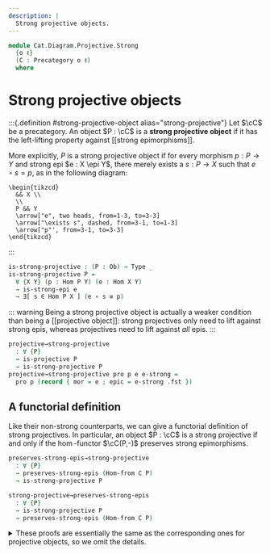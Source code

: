 ```yaml
---
description: |
  Strong projective objects.
---
```

<!--
```agda
open import Cat.Diagram.Coproduct.Copower
open import Cat.Diagram.Coproduct.Indexed
open import Cat.Functor.Morphism
open import Cat.Diagram.Zero
open import Cat.Functor.Hom
open import Cat.Prelude

open import Data.Set.Projective
open import Data.Set.Surjection
open import Data.Dec

import Cat.Diagram.Separator.Strong
import Cat.Diagram.Projective
import Cat.Morphism.Strong.Epi
import Cat.Reasoning
```
-->
```agda
module Cat.Diagram.Projective.Strong
  {o ℓ}
  (C : Precategory o ℓ)
  where
```

<!--
```agda
open Cat.Diagram.Projective C
open Cat.Morphism.Strong.Epi C
open Cat.Reasoning C
```
-->

# Strong projective objects

:::{.definition #strong-projective-object alias="strong-projective"}
Let $\cC$ be a precategory. An object $P : \cC$ is a
**strong projective object** if it has the left-lifting property against
[[strong epimorphisms]].

More explicitly, $P$ is a strong projective object if for every
morphism $p : P \to Y$ and strong epi $e : X \epi Y$, there merely exists
a $s : P \to X$ such that $e \circ s = p$, as in the following diagram:

~~~{.quiver}
\begin{tikzcd}
  && X \\
  \\
  P && Y
  \arrow["e", two heads, from=1-3, to=3-3]
  \arrow["\exists s", dashed, from=3-1, to=1-3]
  \arrow["p"', from=3-1, to=3-3]
\end{tikzcd}
~~~
:::

```agda
is-strong-projective : (P : Ob) → Type _
is-strong-projective P =
  ∀ {X Y} (p : Hom P Y) (e : Hom X Y)
  → is-strong-epi e
  → ∃[ s ∈ Hom P X ] (e ∘ s ≡ p)
```

::: warning
Being a strong projective object is actually a weaker condition than
being a [[projective object]]: strong projectives only need to lift
against strong epis, whereas projectives need to lift against *all* epis.
:::

```agda
projective→strong-projective
  : ∀ {P}
  → is-projective P
  → is-strong-projective P
projective→strong-projective pro p e e-strong =
  pro p (record { mor = e ; epic = e-strong .fst })
```

## A functorial definition

Like their non-strong counterparts, we can give a functorial definition of
strong projectives. In particular, an object $P : \cC$ is a strong projective
if and only if the $\hom$-functor $\cC(P,-)$ preserves strong epimorphisms.

```agda
preserves-strong-epis→strong-projective
  : ∀ {P}
  → preserves-strong-epis (Hom-from C P)
  → is-strong-projective P

strong-projective→preserves-strong-epis
  : ∀ {P}
  → is-strong-projective P
  → preserves-strong-epis (Hom-from C P)
```

<details>
<summary>These proofs are essentially the same as the corresponding
ones for projective objects, so we omit the details.
</summary>
```agda
preserves-strong-epis→strong-projective {P = P} hom-epi {X = X} {Y = Y} p e e-strong =
  epi→surjective (el! (Hom P X)) (el! (Hom P Y))
    (e ∘_)
    (λ {c} → hom-epi e-strong .fst {c = c})
    p

strong-projective→preserves-strong-epis {P = P} pro {X} {Y} {f = f} f-strong =
    surjective→strong-epi (el! (Hom P X)) (el! (Hom P Y)) (f ∘_) $ λ p →
    pro p f f-strong
```
</details>

## Closure of strong projectives

Like projective objects, strong projectives are closed under coproducts
indexed by [[set-projective]] types and retracts.

```agda
indexed-coproduct-strong-projective
  : ∀ {κ} {Idx : Type κ}
  → {P : Idx → Ob} {∐P : Ob} {ι : ∀ i → Hom (P i) ∐P}
  → is-set-projective Idx ℓ
  → (∀ i → is-strong-projective (P i))
  → is-indexed-coproduct C P ι
  → is-strong-projective ∐P

retract→strong-projective
  : ∀ {R P}
  → is-strong-projective P
  → (s : Hom R P)
  → has-retract s
  → is-strong-projective R
```

<details>
<summary>These proofs are more or less identical to the corresponding
ones for projective objects.
</summary>
```agda
indexed-coproduct-strong-projective {P = P} {ι = ι} Idx-pro P-pro coprod {X = X} {Y = Y} p e e-strong = do
  s ← Idx-pro
        (λ i → Σ[ sᵢ ∈ Hom (P i) X ] (e ∘ sᵢ ≡ p ∘ ι i)) (λ i → hlevel 2)
        (λ i → P-pro i (p ∘ ι i) e e-strong)
  pure (match (λ i → s i .fst) , unique₂ (λ i → pullr commute ∙ s i .snd))
  where open is-indexed-coproduct coprod

retract→strong-projective P-pro s r p e e-strong = do
  (t , t-factor) ← P-pro (p ∘ r .retract) e e-strong
  pure (t ∘ s , pulll t-factor ∙ cancelr (r .is-retract))
```
</details>

Moreover, if $\cC$ has a [[zero object]] and a strong projective
coproduct $\coprod_{I} P_i$ indexed by a [[discrete]] type, then
each component of the coproduct is a strong projective.

```agda
zero+indexed-coproduct-strong-projective→strong-projective
  : ∀ {κ} {Idx : Type κ} ⦃ Idx-Discrete : Discrete Idx ⦄
  → {P : Idx → Ob} {∐P : Ob} {ι : ∀ i → Hom (P i) ∐P}
  → Zero C
  → is-indexed-coproduct C P ι
  → is-strong-projective ∐P
  → ∀ i → is-strong-projective (P i)
```

<details>
<summary>Following the general theme, the proof is identical
to the non-strong case.
</summary>
```agda
zero+indexed-coproduct-strong-projective→strong-projective {ι = ι} z coprod ∐P-pro i =
  retract→strong-projective ∐P-pro (ι i) $
  zero→ι-has-retract C coprod z i
```
</details>

## Enough strong projectives

A category $\cC$ is said to have **enough strong projectives** if for
object $X : \cC$ there is some strong epi $P \epi X$ with $P$ strong projective.
We will refer to these projectives as **projective presentations**
of $X$.

Note that there are two variations on this condition: one where
there *merely* exists a strong projective presentation for every $X$, and
another where those presentations are provided as structure. We prefer
to work with the latter, as it tends to be less painful to work with.

```agda
record Strong-projectives : Type (o ⊔ ℓ) where
  field
    Pro : Ob → Ob
    present : ∀ {X} → Hom (Pro X) X
    present-strong-epi : ∀ {X} → is-strong-epi (present {X})
    projective : ∀ {X} → is-strong-projective (Pro X)
```

<!--
```agda
module _ (coprods : (Idx : Set ℓ) → has-coproducts-indexed-by C ∣ Idx ∣)
  where
  open Cat.Diagram.Separator.Strong C coprods
  open Copowers coprods
```
-->

If $\cC$ has set-indexed coproducts, and $P_i$ is a [[strong separating family]]
with each $P_i$ a strong projective, then $\cC$ has enough strong projectives
if $\Sigma(i : Idx) (\cC(P_i, X))$ is a set-projective type.

```agda
  strong-projective-separating-faily→strong-projectives
    : ∀ {Idx : Set ℓ} {Pᵢ : ∣ Idx ∣ → Ob}
    → (∀ X → is-set-projective (Σ[ i ∈ ∣ Idx ∣ ] (Hom (Pᵢ i) X)) ℓ)
    → (∀ i → is-strong-projective (Pᵢ i))
    → is-strong-separating-family Idx Pᵢ
    → Strong-projectives
```

The hypotheses of this theorem basically give the game away: by definition,
there is a strong epimorphism $\coprod_{\Sigma(i : I) \cC(P_i, X)} S_i \to X$
for every $X$. Moreover, $\Sigma(i : I) \cC(P_i, X)$ is set-projective,
so the corresponding coproduct is a strong projective.

```agda
  strong-projective-separating-faily→strong-projectives
    {Idx} {Pᵢ} Idx-pro Pᵢ-pro strong-sep = strong-projectives where
    open Strong-projectives

    strong-projectives : Strong-projectives
    strong-projectives .Pro X =
      ∐! (Σ[ i ∈ ∣ Idx ∣ ] (Hom (Pᵢ i) X)) (Pᵢ ⊙ fst)
    strong-projectives .present {X = X} =
      ∐!.match (Σ[ i ∈ ∣ Idx ∣ ] (Hom (Pᵢ i) X)) (Pᵢ ⊙ fst) snd
    strong-projectives .present-strong-epi =
      strong-sep
    strong-projectives .projective {X = X} =
      indexed-coproduct-strong-projective
        (Idx-pro X)
        (Pᵢ-pro ⊙ fst)
        (∐!.has-is-ic (Σ[ i ∈ ∣ Idx ∣ ] (Hom (Pᵢ i) X)) (Pᵢ ⊙ fst))
```
